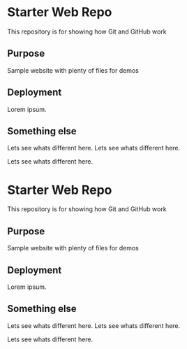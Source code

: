 # Starter Web Repo

This repository is for showing how Git and GitHub work

## Purpose

Sample website with plenty of files for demos

## Deployment

Lorem ipsum.

## Something else

Lets see whats different here.
Lets see whats different here.

Lets see whats different here.

# Starter Web Repo

This repository is for showing how Git and GitHub work

## Purpose

Sample website with plenty of files for demos

## Deployment

Lorem ipsum.

## Something else

Lets see whats different here.
Lets see whats different here.

Lets see whats different here.
